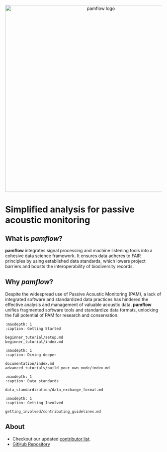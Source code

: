 <div align="center">
  <img src="https://github.com/pamflow/pamflow/raw/main/docs/meta/images/pamflow_logo.png" alt="pamflow logo" width="600"/>
</div>

# Simplified analysis for passive acoustic monitoring

## What is *pamflow*?
**pamflow** integrates signal processing and machine listening tools into a cohesive data science framework. It ensures data adheres to FAIR principles by using established data standards, which lowers project barriers and boosts the interoperability of biodiversity records.

## Why *pamflow*?

Despite the widespread use of Passive Acoustic Monitoring (PAM), a lack of integrated software and standardized data practices has hindered the effective analysis and management of valuable acoustic data. **pamflow** unifies fragmented software tools and standardize data formats, unlocking the full potential of PAM for research and conservation.

```{toctree}
:maxdepth: 1
:caption: Getting Started

beginner_tutorial/setup.md
beginner_tutorial/index.md
```

```{toctree}
:maxdepth: 1
:caption: Diving deeper

documentation/index.md
advanced_tutorials/build_your_own_node/index.md
```

```{toctree}
:maxdepth: 1
:caption: Data standards

data_standardization/data_exchange_format.md
```

```{toctree}
:maxdepth: 1
:caption: Getting Involved

getting_involved/contributing_guidelines.md
```

## About

* Checkout our updated [contributor list](https://github.com/pamflow-org/pamflow/graphs/contributors).
* [GitHub Repository](https://github.com/pamflow-org/pamflow/)
